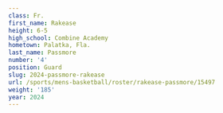 ```yaml
---
class: Fr.
first_name: Rakease
height: 6-5
high_school: Combine Academy
hometown: Palatka, Fla.
last_name: Passmore
number: '4'
position: Guard
slug: 2024-passmore-rakease
url: /sports/mens-basketball/roster/rakease-passmore/15497
weight: '185'
year: 2024
---
```

